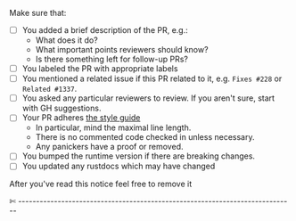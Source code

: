Make sure that:

- [ ] You added a brief description of the PR, e.g.:
  - What does it do?
  - What important points reviewers should know?
  - Is there something left for follow-up PRs?
- [ ] You labeled the PR with appropriate labels
- [ ] You mentioned a related issue if this PR related to it, e.g. `Fixes #228` or `Related #1337`.
- [ ] You asked any particular reviewers to review. If you aren't sure, start with GH suggestions.
- [ ] Your PR adheres [the style guide](https://github.com/paritytech/polkadot/wiki/Style-Guide)
  - In particular, mind the maximal line length.
  - There is no commented code checked in unless necessary.
  - Any panickers have a proof or removed.
- [ ] You bumped the runtime version if there are breaking changes.
- [ ] You updated any rustdocs which may have changed

After you've read this notice feel free to remove it

✄ -----------------------------------------------------------------------------
